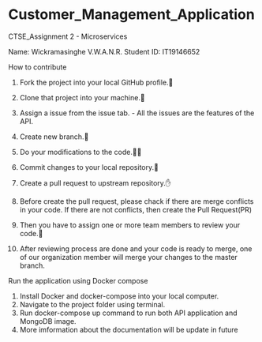 # Customer_Management_Application
CTSE_Assignment 2 - Microservices

Name: Wickramasinghe V.W.A.N.R.
Student ID: IT19146652

How to contribute

1. Fork the project into your local GitHub profile.🍴
2. Clone that project into your machine.🚀
3. Assign a issue from the issue tab. - All the issues are the features of the API.
4. Create new branch.🌱

5. Do your modifications to the code.👨‍💻
6. Commit changes to your local repository.💬
7. Create a pull request to upstream repository.✋
8. Before create the pull request, please chack if there are merge conflicts in your code. If there are not conflicts, then create the Pull Request(PR)

9. Then you have to assign one or more team members to review your code.👀
10. After reviewing process are done and your code is ready to merge, one of our organization member will merge your changes to the master branch.

Run the application using Docker compose


1. Install Docker and docker-compose into your local computer.
2. Navigate to the project folder using terminal.
3. Run docker-compose up command to run both API application and MongoDB image.
4. More imformation about the documentation will be update in future